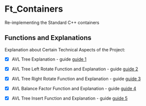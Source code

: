 # Ft_Containers
 Re-implementing the Standard C++ containers


## Functions and Explanations

Explanation about Certain Technical Aspects of the Project:

- [X] AVL Tree Explanation - guide [guide 1](https://github.com/ChineduGboof/Ft_Containers/blob/main/Notes/AVL_Tree_Explanation.md "AVL Tree Explanation")
- [X] AVL Tree Left Rotate Function and Explanation  - guide [guide 2](https://github.com/ChineduGboof/Ft_Containers/blob/main/Notes/AVL_Left_Rotate_function.md "AVL Tree Left Rotate Function and Explanation")
- [X] AVL Tree Right Rotate Function and Explanation  - guide [guide 3](https://github.com/ChineduGboof/Ft_Containers/blob/main/Notes/AVL_Right_Rotate_function.md "AVL Tree Right Rotate Function and Explanation")
- [X] AVL Balance Factor Function and Explanation  - guide [guide 4](https://github.com/ChineduGboof/Ft_Containers/blob/main/Notes/AVL_Balance_Factor.md "AVL Balance Factor Function and Explanation")
- [X] AVL Tree Insert Function and Explanation  - guide [guide 5](https://github.com/ChineduGboof/Ft_Containers/blob/main/Notes/AVL_Insert_function.md "AVL Tree Insert Function and Explanation")

